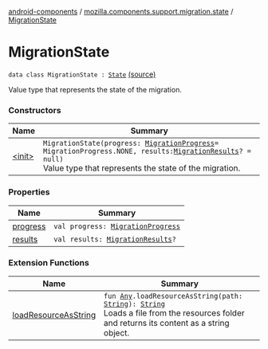 [android-components](../../index.md) / [mozilla.components.support.migration.state](../index.md) / [MigrationState](./index.md)

# MigrationState

`data class MigrationState : `[`State`](../../mozilla.components.lib.state/-state.md) [(source)](https://github.com/mozilla-mobile/android-components/blob/master/components/support/migration/src/main/java/mozilla/components/support/migration/state/MigrationState.kt#L13)

Value type that represents the state of the migration.

### Constructors

| Name | Summary |
|---|---|
| [&lt;init&gt;](-init-.md) | `MigrationState(progress: `[`MigrationProgress`](../-migration-progress/index.md)` = MigrationProgress.NONE, results: `[`MigrationResults`](../../mozilla.components.support.migration/-migration-results.md)`? = null)`<br>Value type that represents the state of the migration. |

### Properties

| Name | Summary |
|---|---|
| [progress](progress.md) | `val progress: `[`MigrationProgress`](../-migration-progress/index.md) |
| [results](results.md) | `val results: `[`MigrationResults`](../../mozilla.components.support.migration/-migration-results.md)`?` |

### Extension Functions

| Name | Summary |
|---|---|
| [loadResourceAsString](../../mozilla.components.support.test.file/kotlin.-any/load-resource-as-string.md) | `fun `[`Any`](https://kotlinlang.org/api/latest/jvm/stdlib/kotlin/-any/index.html)`.loadResourceAsString(path: `[`String`](https://kotlinlang.org/api/latest/jvm/stdlib/kotlin/-string/index.html)`): `[`String`](https://kotlinlang.org/api/latest/jvm/stdlib/kotlin/-string/index.html)<br>Loads a file from the resources folder and returns its content as a string object. |
